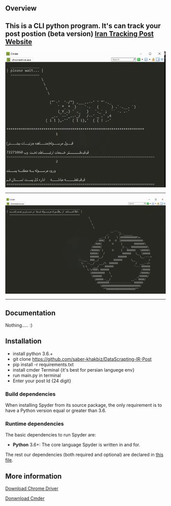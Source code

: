 
## Overview

This is a CLI python program. It's can track your post postion (beta version)
[Iran Tracking Post Website](https://tracking.post.ir/)
---
![Screenshot of CLI's main window](https://github.com/saber-khakbiz/DataScrapting-IR-Post/blob/master/Penv1.png)

----

![Screenshot of CLI's main window](https://github.com/saber-khakbiz/DataScrapting-IR-Post/blob/master/Penv2.png)

----



## Documentation

Nothing..... :)


## Installation


* install python 3.6.+
* git clone https://github.com/saber-khakbiz/DataScrapting-IR-Post
* pip install -r requirements.txt
* install cmder Terminal {it's best for persian languege env}
* run main.py in terminal
* Enter your post Id {24 digit}




### Build dependencies

When installing Spyder from its source package, the only requirement is to have
a Python version equal or greater than 3.6.

### Runtime dependencies

The basic dependencies to run Spyder are:

* **Python** 3.6+: The core language Spyder is written in and for.

The rest our dependencies (both required and optional) are declared in
[this file](https://github.com/saber-khakbiz/DataScrapting-IR-Post/blob/master/requirements.txt).



## More information

[Download Chrome Driver](https://chromedriver.chromium.org/downloads)

[Donwnload Cmder](https://cmder.net/)
